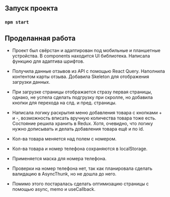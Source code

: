 
## Запуск проекта

### `npm start`

## Проделанная работа

- Проект был свёрстан и адаптирован под мобильные и планшетные устройства. В components находится UI библиотека. Написала функцию для адаптива шрифтов.

- Получила данные отзывов из API с помощью React Query. Наполнила контентом карты отзыва. Добавила Skeleton для отображения загрузки данных.

- При загрузке страницы отображается стразу первая страницы, однако, не успела сделать подгрузку при скролле, но добавила кнопки для перехода на слд. и пред. страницы.

- Написала логику раскрытия меню добавления товара с кнопками + и -, возможность вписать вручную количества товара тоже есть. Состояние решила хранить в Redux. Хотя, очевидно, что логику нужно дописывать и делать добавления товара ещё и по id.

- Кол-ва товара меняется над полем с номером.

- Кол-ва товара и номер телефона сохраняются в localStorage.

- Применяется маска для номера телефона.

- Проверки на номер телефона нет, так как планировала сделать валидацию в AsyncThunk, но не дошла до него.

- Помимо этого постаралась сделать оптимизацию страницы с помощью async, memo и useCallback.




